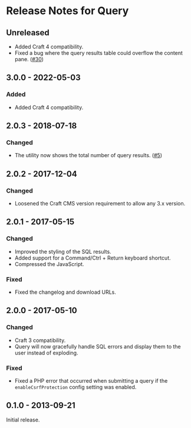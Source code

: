 # Release Notes for Query

## Unreleased

- Added Craft 4 compatibility.
- Fixed a bug where the query results table could overflow the content pane. ([#30](https://github.com/craftcms/query/pull/30))

## 3.0.0 - 2022-05-03

### Added
- Added Craft 4 compatibility.

## 2.0.3 - 2018-07-18

### Changed
- The utility now shows the total number of query results. ([#5](https://github.com/craftcms/query/issues/5))

## 2.0.2 - 2017-12-04

### Changed
- Loosened the Craft CMS version requirement to allow any 3.x version.

## 2.0.1 - 2017-05-15

### Changed
- Improved the styling of the SQL results.
- Added support for a Command/Ctrl + Return keyboard shortcut.
- Compressed the JavaScript.

### Fixed
- Fixed the changelog and download URLs.

## 2.0.0 - 2017-05-10

### Changed
- Craft 3 compatibility.
- Query will now gracefully handle SQL errors and display them to the user instead of exploding.

### Fixed
- Fixed a PHP error that occurred when submitting a query if the `enableCsrfProtection` config setting was enabled.

## 0.1.0 - 2013-09-21

Initial release.
